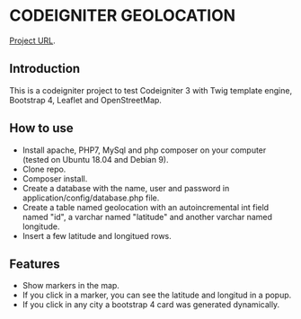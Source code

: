 # CODEIGNITER GEOLOCATION

[Project URL](http://www.jorobabyte.com.es/codeigniter-geolocation/).

## Introduction
This is a codeigniter project to test Codeigniter 3 with Twig template engine, Bootstrap 4, Leaflet and OpenStreetMap.

## How to use
- Install apache, PHP7, MySql and php composer on your computer (tested on Ubuntu 18.04 and Debian 9).
- Clone repo.
- Composer install.
- Create a database with the name, user and password in application/config/database.php file.
- Create a table named geolocation with an autoincremental int field named "id", a varchar named "latitude" and another varchar named longitude.
- Insert a few latitude and longitued rows.

## Features
- Show markers in the map.
- If you click in a marker, you can see the latitude and longitud in a popup.
- If you click in any city a bootstrap 4 card was generated dynamically.

